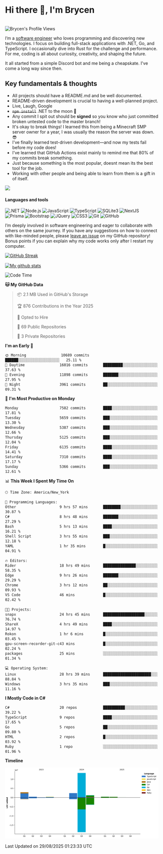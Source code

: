 # Hi there 👋, I'm Brycen

<br>
<img src="https://komarev.com/ghpvc/?username=BrycensRanch" alt="Brycen's Profile Views" />

I’m a [software engineer](https://en.wikipedia.org/wiki/Software_engineering) who loves programming and discovering new technologies. I focus on building full-stack applications with .NET, Go, and TypeScript. I occasionally dive into Rust for the challenge and performance. For me, coding is all about curiosity, creativity, and shaping the future.

It all started from a simple Discord bot and me being a cheapskate. I've come a long way since then.

## Key fundamentals & thoughts

- All projects should have a README.md and be well documented.
- README-driven development is crucial to having a well-planned project.
- Live, Laugh, Google
- ~~`npm install`~~ .NET to the moon 🚀
- Any commit I spit out should be **signed** so you know who just committed broken untested code to the master branch!
- It's okay to break things! I learned this from being a Minecraft SMP server owner for a year, I was usually the reason the server was down. 😎
- I've finally learned test-driven development—and now my tests fail before my code does!
- I've learned that GitHub Actions exist mainly to remind me that 80% of my commits break something.
- Just because something is the most popular, doesnt mean its the best tool for the job.
- Working with other people and being able to learn from them is a gift in of itself.

<img src="https://res.cloudinary.com/practicaldev/image/fetch/s--OoBLh7-Q--/c_limit%2Cf_auto%2Cfl_progressive%2Cq_auto%2Cw_880/https://cdn-images-1.medium.com/max/1614/1%2A8BlqJ8lNVZzuRjAg1mZ50w.png" height="400"/>

<h4>Languages and tools</h4>
<p>
  <img src="https://img.shields.io/badge/.NET-%23512BD4.svg?&style=for-the-badge&logo=dotnet&logoColor=white" alt=".NET" />
  <img src="https://img.shields.io/badge/node.js%20-%2343853D.svg?&style=for-the-badge&logo=node.js&logoColor=white" alt="Node.js" />
  <img src="https://img.shields.io/badge/javascript%20-%23323330.svg?&style=for-the-badge&logo=javascript&logoColor=%23F7DF1E" alt="JavaScript" />
  <img src="https://img.shields.io/badge/typescript%20-%23323330.svg?&style=for-the-badge&logo=typescript&logoColor=#3467eb" alt="TypeScript" />
  <img src="https://img.shields.io/badge/sqlite3%20-%23323330.svg?&style=for-the-badge&logo=sqlite&logoColor=#3467eb" alt="SQLite3" />
  <img src="https://img.shields.io/badge/Next.JS%20-%23323330.svg?&style=for-the-badge&logo=next.js&logoColor=#3467eb" alt="NextJS" />
  <img src="https://img.shields.io/badge/Prisma%20-%23323330.svg?&style=for-the-badge&logo=prisma&logoColor=#3467eb" alt="Prisma" />
  <img src="https://img.shields.io/badge/bootstrap%20-%23323330.svg?&style=for-the-badge&logo=bootstrap" alt="Bootstrap" />
  <img src="https://img.shields.io/badge/jquery%20-%23323330.svg?&style=for-the-badge&logo=jquery" alt="JQuery" />
  <img src="https://img.shields.io/badge/css3%20-%23323330.svg?&style=for-the-badge&logo=css3" alt="CSS3" />
  <img src="https://img.shields.io/badge/git%20-%23323330.svg?&style=for-the-badge&logo=git" alt="Git" />
  <img src="https://img.shields.io/badge/github%20-%23323330.svg?&style=for-the-badge&logo=github" alt="GitHub" />
</p>

I’m deeply involved in software engineering and eager to collaborate with others on the same journey. If you have any suggestions on how to connect with like-minded people, please [leave an issue](https://github.com/BrycensRanch/BrycensRanch/issues/new) on my GitHub repository! Bonus points if you can explain why my code works only after I restart my computer. 

<p><a href="https://git.io/streak-stats"><img src=https://github-readme-streak-stats-eight.vercel.app?user=BrycensRanch&amp;theme=dark&amp;hide_border=true&fire=EB5454&amp;ring=0CEB19" alt="GitHub Streak"></a></p>

<a href="https://github.com/anuraghazra/github-readme-stats">
  <img align="center" src="https://github-readme-stats.anuraghazra1.vercel.app/api?username=BrycensRanch&show_icons=true&line_height=27&include_all_commits=true" alt="My github stats" />
</a>

<!--START_SECTION:waka-->
![Code Time](http://img.shields.io/badge/Code%20Time-2%2C604%20hrs%201%20min-blue)

**🐱 My GitHub Data** 

> 📦 2.1 MB Used in GitHub's Storage 
 > 
> 🏆 876 Contributions in the Year 2025
 > 
> 💼 Opted to Hire
 > 
> 📜 69 Public Repositories 
 > 
> 🔑 3 Private Repositories 
 > 
**I'm an Early 🐤** 

```text
🌞 Morning                10689 commits       ██████░░░░░░░░░░░░░░░░░░░   25.11 % 
🌆 Daytime                16016 commits       █████████░░░░░░░░░░░░░░░░   37.63 % 
🌃 Evening                11898 commits       ███████░░░░░░░░░░░░░░░░░░   27.95 % 
🌙 Night                  3961 commits        ██░░░░░░░░░░░░░░░░░░░░░░░   09.31 % 
```
📅 **I'm Most Productive on Monday** 

```text
Monday                   7582 commits        ████░░░░░░░░░░░░░░░░░░░░░   17.81 % 
Tuesday                  5659 commits        ███░░░░░░░░░░░░░░░░░░░░░░   13.30 % 
Wednesday                5387 commits        ███░░░░░░░░░░░░░░░░░░░░░░   12.66 % 
Thursday                 5125 commits        ███░░░░░░░░░░░░░░░░░░░░░░   12.04 % 
Friday                   6135 commits        ████░░░░░░░░░░░░░░░░░░░░░   14.41 % 
Saturday                 7310 commits        ████░░░░░░░░░░░░░░░░░░░░░   17.17 % 
Sunday                   5366 commits        ███░░░░░░░░░░░░░░░░░░░░░░   12.61 % 
```


📊 **This Week I Spent My Time On** 

```text
🕑︎ Time Zone: America/New_York

💬 Programming Languages: 
Other                    9 hrs 57 mins       ████████░░░░░░░░░░░░░░░░░   30.87 % 
C#                       8 hrs 48 mins       ███████░░░░░░░░░░░░░░░░░░   27.29 % 
Bash                     5 hrs 13 mins       ████░░░░░░░░░░░░░░░░░░░░░   16.21 % 
Shell Script             3 hrs 55 mins       ███░░░░░░░░░░░░░░░░░░░░░░   12.18 % 
YAML                     1 hr 35 mins        █░░░░░░░░░░░░░░░░░░░░░░░░   04.91 % 

🔥 Editors: 
Rider                    18 hrs 49 mins      ███████████████░░░░░░░░░░   58.35 % 
Edge                     9 hrs 26 mins       ███████░░░░░░░░░░░░░░░░░░   29.29 % 
Chrome                   3 hrs 12 mins       ██░░░░░░░░░░░░░░░░░░░░░░░   09.93 % 
VS Code                  46 mins             █░░░░░░░░░░░░░░░░░░░░░░░░   02.42 % 

🐱‍💻 Projects: 
snapx                    24 hrs 45 mins      ███████████████████░░░░░░   76.74 % 
ShareX                   4 hrs 49 mins       ████░░░░░░░░░░░░░░░░░░░░░   14.97 % 
Rokon                    1 hr 6 mins         █░░░░░░░░░░░░░░░░░░░░░░░░   03.45 % 
gpu-screen-recorder-git-c43 mins             █░░░░░░░░░░░░░░░░░░░░░░░░   02.24 % 
packages                 25 mins             ░░░░░░░░░░░░░░░░░░░░░░░░░   01.34 % 

💻 Operating System: 
Linux                    28 hrs 39 mins      ██████████████████████░░░   88.84 % 
Windows                  3 hrs 35 mins       ███░░░░░░░░░░░░░░░░░░░░░░   11.16 % 
```

**I Mostly Code in C#** 

```text
C#                       20 repos            ██████████░░░░░░░░░░░░░░░   39.22 % 
TypeScript               9 repos             ████░░░░░░░░░░░░░░░░░░░░░   17.65 % 
Go                       5 repos             ██░░░░░░░░░░░░░░░░░░░░░░░   09.80 % 
HTML                     2 repos             █░░░░░░░░░░░░░░░░░░░░░░░░   03.92 % 
Ruby                     1 repo              ░░░░░░░░░░░░░░░░░░░░░░░░░   01.96 % 
```



**Timeline**

![Lines of Code chart](https://raw.githubusercontent.com/BrycensRanch/BrycensRanch/main/assets/bar_graph.png)


 Last Updated on 29/08/2025 01:23:33 UTC
<!--END_SECTION:waka-->

<!--
**BrycensRanch/BrycensRanch** is a ✨ _special_ ✨ repository because its `README.md` (this file) appears on your GitHub profile.

Here are some ideas to get you started:

- 🔭 I’m currently working on ...
- 🌱 I’m currently learning ...
- 👯 I’m looking to collaborate on ...
- 🤔 I’m looking for help with ...
- 💬 Ask me about ...
- 📫 How to reach me: ...
- 😄 Pronouns: ...
- ⚡ Fun fact: ...
-->
